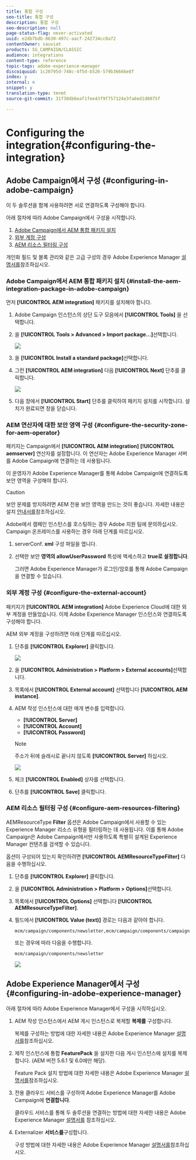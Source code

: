 ```yaml
---
title: 통합 구성
seo-title: 통합 구성
description: 통합 구성
seo-description: null
page-status-flag: never-activated
uuid: e2db7bdb-8630-497c-aacf-242734cc0a72
contentOwner: sauviat
products: SG_CAMPAIGN/CLASSIC
audience: integrations
content-type: reference
topic-tags: adobe-experience-manager
discoiquuid: 1c20795d-748c-4f5d-b526-579b36666e8f
index: y
internal: n
snippet: y
translation-type: tm+mt
source-git-commit: 31f30db6eaf1fee43f9f757124e3fa8ed1d0075f

---
```



# Configuring the integration{#configuring-the-integration}

## Adobe Campaign에서 구성 {#configuring-in-adobe-campaign}

이 두 솔루션을 함께 사용하려면 서로 연결하도록 구성해야 합니다.

아래 절차에 따라 Adobe Campaign에서 구성을 시작합니다.

1. [Adobe Campaign에서 AEM 통합 패키지 설치](#install-the-aem-integration-package-in-adobe-campaign)
1. [외부 계정 구성](#configure-the-external-account)
1. [AEM 리소스 필터링 구성](#configure-aem-resources-filtering)

개인화 필드 및 블록 관리와 같은 고급 구성의 경우 Adobe Experience Manager [설명서를](https://helpx.adobe.com/experience-manager/6-5/sites/administering/using/campaignonpremise.html)참조하십시오.

### Adobe Campaign에서 AEM 통합 패키지 설치 {#install-the-aem-integration-package-in-adobe-campaign}

먼저 **[!UICONTROL AEM integration]** 패키지를 설치해야 합니다.

1. Adobe Campaign 인스턴스의 상단 도구 모음에서 **[!UICONTROL Tools]** 을 선택합니다.
1. 을 **[!UICONTROL Tools > Advanced > Import package...]**&#x200B;선택합니다.

   ![](assets/aem_config_1.png)

1. 을 **[!UICONTROL Install a standard package]**&#x200B;선택합니다.
1. 그런 **[!UICONTROL AEM integration]** 다음 **[!UICONTROL Next]** 단추를 클릭합니다.

   ![](assets/aem_config_2.png)

1. 다음 창에서 **[!UICONTROL Start]** 단추를 클릭하여 패키지 설치를 시작합니다. 설치가 완료되면 창을 닫습니다.

### AEM 연산자에 대한 보안 영역 구성 {#configure-the-security-zone-for-aem-operator}

패키지는 Campaign에서 **[!UICONTROL AEM integration]** **[!UICONTROL aemserver]** 연산자를 설정합니다. 이 연산자는 Adobe Experience Manager 서버를 Adobe Campaign에 연결하는 데 사용됩니다.

이 운영자가 Adobe Experience Manager를 통해 Adobe Campaign에 연결하도록 보안 영역을 구성해야 합니다.

>[!CAUTION]
>
>보안 문제를 방지하려면 AEM 전용 보안 영역을 만드는 것이 좋습니다. 자세한 내용은 설치 [안내서를](../../installation/using/configuring-campaign-server.md#defining-security-zones)참조하십시오.

Adobe에서 캠페인 인스턴스를 호스팅하는 경우 Adobe 지원 팀에 문의하십시오. Campaign 온프레미스를 사용하는 경우 아래 단계를 따르십시오.

1. serverConf. **xml** 구성 파일을 엽니다.
1. 선택한 보안 **영역의 allowUserPassword** 특성에 액세스하고 **true로 설정합니다**.

   그러면 Adobe Experience Manager가 로그인/암호를 통해 Adobe Campaign을 연결할 수 있습니다.

### 외부 계정 구성 {#configure-the-external-account}

패키지가 **[!UICONTROL AEM integration]** Adobe Experience Cloud에 대한 외부 계정을 만들었습니다. 이제 Adobe Experience Manager 인스턴스와 연결하도록 구성해야 합니다.

AEM 외부 계정을 구성하려면 아래 단계를 따르십시오.

1. 단추를 **[!UICONTROL Explorer]** 클릭합니다.

   ![](assets/aem_config_3.png)

1. 을 **[!UICONTROL Administration > Platform > External accounts]**&#x200B;선택합니다.
1. 목록에서 **[!UICONTROL External account]** 선택합니다 **[!UICONTROL AEM instance]**.
1. AEM 작성 인스턴스에 대한 매개 변수를 입력합니다.

   * **[!UICONTROL Server]**
   * **[!UICONTROL Account]**
   * **[!UICONTROL Password]**
   >[!NOTE]
   >
   >주소가 뒤에 슬래시로 끝나지 않도록 **[!UICONTROL Server]** 하십시오.

   ![](assets/aem_config_4.png)

1. 체크 **[!UICONTROL Enabled]** 상자를 선택합니다.
1. 단추를 **[!UICONTROL Save]** 클릭합니다.

### AEM 리소스 필터링 구성 {#configure-aem-resources-filtering}

AEMResourceType **Filter** 옵션은 Adobe Campaign에서 사용할 수 있는 Experience Manager 리소스 유형을 필터링하는 데 사용됩니다. 이를 통해 Adobe Campaign은 Adobe Campaign에서만 사용하도록 특별히 설계된 Experience Manager 컨텐츠를 검색할 수 있습니다.

옵션이 구성되어 있는지 확인하려면 **[!UICONTROL AEMResourceTypeFilter]** 다음을 수행하십시오.

1. 단추를 **[!UICONTROL Explorer]** 클릭합니다.
1. 을 **[!UICONTROL Administration > Platform > Options]**&#x200B;선택합니다.
1. 목록에서 **[!UICONTROL Options]** 선택합니다 **[!UICONTROL AEMResourceTypeFilter]**.
1. 필드에서 **[!UICONTROL Value (text)]** 경로는 다음과 같아야 합니다.

   ```
   mcm/campaign/components/newsletter,mcm/campaign/components/campaign_newsletterpage,mcm/neolane/components/newsletter
   ```

   또는 경우에 따라 다음을 수행합니다.

   ```
   mcm/campaign/components/newsletter
   ```

   ![](assets/aem_config_5.png)

## Adobe Experience Manager에서 구성 {#configuring-in-adobe-experience-manager}

아래 절차에 따라 Adobe Experience Manager에서 구성을 시작하십시오.

1. AEM 작성 인스턴스에서 AEM 게시 인스턴스로 복제할 **복제를** 구성합니다.

   복제를 구성하는 방법에 대한 자세한 내용은 Adobe Experience Manager [설명서를](https://helpx.adobe.com/experience-manager/6-5/sites/deploying/using/replication.html)참조하십시오.

1. 제작 인스턴스에 통합 **FeaturePack** 을 설치한 다음 게시 인스턴스에 설치를 복제합니다. (AEM 버전 5.6.1 및 6.0에만 해당).

   Feature Pack 설치 방법에 대한 자세한 내용은 Adobe Experience Manager [설명서를](https://helpx.adobe.com/experience-manager/aem-previous-versions.html)참조하십시오.

1. 전용 클라우드 서비스를 구성하여 Adobe Experience Manager를 Adobe Campaign에 **연결합니다**.

   클라우드 서비스를 통해 두 솔루션을 연결하는 방법에 대한 자세한 내용은 Adobe Experience Manager [설명서를](https://helpx.adobe.com/experience-manager/6-5/sites/administering/using/campaignonpremise.html#ConfiguringAdobeExperienceManager) 참조하십시오.

1. Externalizer **서비스를**&#x200B;구성합니다.

   구성 방법에 대한 자세한 내용은 Adobe Experience Manager [설명서를](https://helpx.adobe.com/experience-manager/6-5/sites/developing/using/externalizer.html)참조하십시오.


